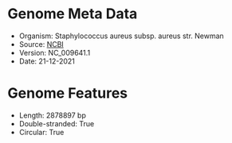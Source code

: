 # Genome Meta Data
- Organism: Staphylococcus aureus subsp. aureus str. Newman
- Source: [NCBI](https://www.ncbi.nlm.nih.gov/nuccore/NC_009641)
- Version: NC_009641.1
- Date: 21-12-2021
# Genome Features
- Length: 2878897 bp
- Double-stranded: True
- Circular: True
